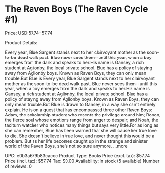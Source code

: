 # The Raven Boys (The Raven Cycle #1)

Price: USD:$57.74-$57.74

Product Details:

Every year, Blue Sargent stands next to her clairvoyant mother as the soon-to-be dead walk past. Blue never sees them--until this year, when a boy emerges from the dark and speaks to her.His name is Gansey, a rich student at Aglionby, the local private school. Blue has a policy of staying away from Aglionby boys. Known as Raven Boys, they can only mean trouble.But Blue is Every year, Blue Sargent stands next to her clairvoyant mother as the soon-to-be dead walk past. Blue never sees them--until this year, when a boy emerges from the dark and speaks to her.His name is Gansey, a rich student at Aglionby, the local private school. Blue has a policy of staying away from Aglionby boys. Known as Raven Boys, they can only mean trouble.But Blue is drawn to Gansey, in a way she can't entirely explain. He is on a quest that has encompassed three other Raven Boys: Adam, the scholarship student who resents the privilege around him; Ronan, the fierce soul whose emotions range from anger to despair; and Noah, the taciturn watcher who notices many things but says very little.For as long as she can remember, Blue has been warned that she will cause her true love to die. She doesn't believe in true love, and never thought this would be a problem. But as her life becomes caught up in the strange and sinister world of the Raven Boys, she's not so sure anymore. ...more

UPC: e0b3a679b83caccc
Product Type: Books
Price (excl. tax): $57.74
Price (incl. tax): $57.74
Tax: $0.00
Availability: In stock (5 available)
Number of reviews: 0